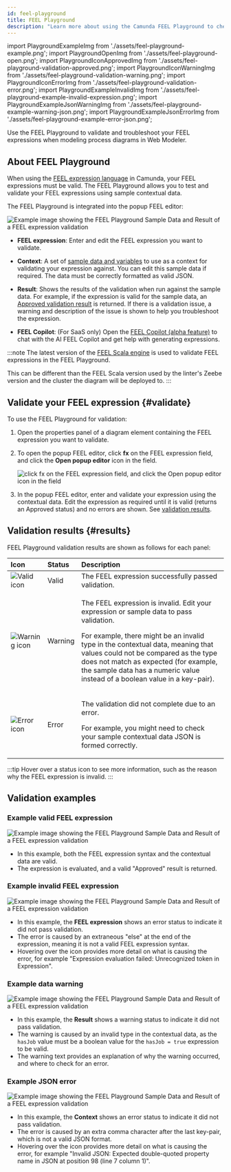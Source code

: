```yaml
---
id: feel-playground
title: FEEL Playground
description: "Learn more about using the Camunda FEEL Playground to check and validate your FEEL expressions"
---
```


import PlaygroundExampleImg from './assets/feel-playground-example.png';
import PlaygroundOpenImg from './assets/feel-playground-open.png';
import PlaygroundIconApprovedImg from './assets/feel-playground-validation-approved.png';
import PlaygroundIconWarningImg from './assets/feel-playground-validation-warning.png';
import PlaygroundIconErrorImg from './assets/feel-playground-validation-error.png';
import PlaygroundExampleInvalidImg from './assets/feel-playground-example-invalid-expression.png';
import PlaygroundExampleJsonWarningImg from './assets/feel-playground-example-warning-json.png';
import PlaygroundExampleJsonErrorImg from './assets/feel-playground-example-error-json.png';

Use the FEEL Playground to validate and troubleshoot your FEEL expressions when modeling process diagrams in Web Modeler.

## About FEEL Playground

When using the [FEEL expression language](/components/modeler/feel/what-is-feel.md) in Camunda, your FEEL expressions must be valid. The FEEL Playground allows you to test and validate your FEEL expressions using sample contextual data.

The FEEL Playground is integrated into the popup FEEL editor:

<img src={PlaygroundExampleImg} alt="Example image showing the FEEL Playground Sample Data and Result of a FEEL expression validation" class="img-800"/>

- **FEEL expression**: Enter and edit the FEEL expression you want to validate.

- **Context**: A set of [sample data and variables](/components/modeler/data-handling.md) to use as a context for validating your expression against. You can edit this sample data if required. The data must be correctly formatted as valid JSON.

- **Result**: Shows the results of the validation when run against the sample data. For example, if the expression is valid for the sample data, an [Approved validation result](#results) is returned. If there is a validation issue, a warning and description of the issue is shown to help you troubleshoot the expression.

- **FEEL Copilot**: (For SaaS only) Open the [FEEL Copilot (alpha feature)](/components/early-access/alpha/alpha-features.md) to chat with the AI FEEL Copilot and get help with generating expressions.

:::note
The latest version of the [FEEL Scala engine](/components/modeler/feel/what-is-feel.md#feel-engines) is used to validate FEEL expressions in the FEEL Playground.

This can be different than the FEEL Scala version used by the linter's Zeebe version and the cluster the diagram will be deployed to.
:::

## Validate your FEEL expression {#validate}

To use the FEEL Playground for validation:

1. Open the properties panel of a diagram element containing the FEEL expression you want to validate.
1. To open the popup FEEL editor, click **fx** on the FEEL expression field, and click the **Open popup editor** icon in the field.

   <img src={PlaygroundOpenImg} alt="click fx on the FEEL expression field, and click the Open popup editor icon in the field" class="img-500"/>

1. In the popup FEEL editor, enter and validate your expression using the contextual data. Edit the expression as required until it is valid (returns an Approved status) and no errors are shown. See [validation results](#results).

## Validation results {#results}

FEEL Playground validation results are shown as follows for each panel:

| Icon                                                                               | Status  | Description                                                                                                                                                                                                                                                                                                                                            |
| :--------------------------------------------------------------------------------- | :------ | :----------------------------------------------------------------------------------------------------------------------------------------------------------------------------------------------------------------------------------------------------------------------------------------------------------------------------------------------------- |
| <img src={PlaygroundIconApprovedImg} alt="Valid icon" className="inline-image" />  | Valid   | The FEEL expression successfully passed validation.                                                                                                                                                                                                                                                                                                    |
| <img src={PlaygroundIconWarningImg} alt="Warning icon" className="inline-image" /> | Warning | <p>The FEEL expression is invalid. Edit your expression or sample data to pass validation.</p><p>For example, there might be an invalid type in the contextual data, meaning that values could not be compared as the type does not match as expected (for example, the sample data has a numeric value instead of a boolean value in a key-pair).</p> |
| <img src={PlaygroundIconErrorImg} alt="Error icon" className="inline-image" />     | Error   | <p>The validation did not complete due to an error.</p><p>For example, you might need to check your sample contextual data JSON is formed correctly.</p>                                                                                                                                                                                               |

:::tip
Hover over a status icon to see more information, such as the reason why the FEEL expression is invalid.
:::

## Validation examples

### Example valid FEEL expression

<img src={PlaygroundExampleImg} alt="Example image showing the FEEL Playground Sample Data and Result of a FEEL expression validation" class="img-600"/>

- In this example, both the FEEL expression syntax and the contextual data are valid.
- The expression is evaluated, and a valid "Approved" result is returned.

### Example invalid FEEL expression

<img src={PlaygroundExampleInvalidImg} alt="Example image showing the FEEL Playground Sample Data and Result of a FEEL expression validation" class="img-600"/>

- In this example, the **FEEL expression** shows an error status to indicate it did not pass validation.
- The error is caused by an extraneous "else" at the end of the expression, meaning it is not a valid FEEL expression syntax.
- Hovering over the icon provides more detail on what is causing the error, for example "Expression evaluation failed: Unrecognized token in Expression".

### Example data warning

<img src={PlaygroundExampleJsonWarningImg} alt="Example image showing the FEEL Playground Sample Data and Result of a FEEL expression validation" class="img-600"/>

- In this example, the **Result** shows a warning status to indicate it did not pass validation.
- The warning is caused by an invalid type in the contextual data, as the `hasJob` value must be a boolean value for the `hasJob = true` expression to be valid.
- The warning text provides an explanation of why the warning occurred, and where to check for an error.

### Example JSON error

<img src={PlaygroundExampleJsonErrorImg} alt="Example image showing the FEEL Playground Sample Data and Result of a FEEL expression validation" class="img-600"/>

- In this example, the **Context** shows an error status to indicate it did not pass validation.
- The error is caused by an extra comma character after the last key-pair, which is not a valid JSON format.
- Hovering over the icon provides more detail on what is causing the error, for example "Invalid JSON: Expected double-quoted property name in JSON at position 98 (line 7 column 1)".
